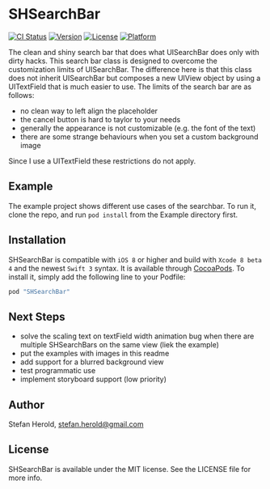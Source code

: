 # SHSearchBar

[![CI Status](http://img.shields.io/travis/Blackjacx/SHSearchBar.svg?style=flat)](https://travis-ci.org/Blackjacx/SHSearchBar)
[![Version](https://img.shields.io/cocoapods/v/SHSearchBar.svg?style=flat)](http://cocoapods.org/pods/SHSearchBar)
[![License](https://img.shields.io/cocoapods/l/SHSearchBar.svg?style=flat)](http://cocoapods.org/pods/SHSearchBar)
[![Platform](https://img.shields.io/cocoapods/p/SHSearchBar.svg?style=flat)](http://cocoapods.org/pods/SHSearchBar)

The clean and shiny search bar that does what UISearchBar does only with dirty hacks. This search bar class is designed to overcome the customization limits of UISearchBar. The difference here is that this class does not inherit UISearchBar but composes a new UIView object by using a UITextField that is much easier to use. The limits of the search bar are as follows:

- no clean way to left align the placeholder
- the cancel button is hard to taylor to your needs
- generally the appearance is not customizable (e.g. the font of the text)
- there are some strange behaviours when you set a custom background image

Since I use a UITextField these restrictions do not apply.

## Example

The example project shows different use cases of the searchbar. To run it, clone the repo, and run `pod install` from the Example directory first.

## Installation

SHSearchBar is compatible with `iOS 8` or higher and build with `Xcode 8 beta 4` and the newest `Swift 3` syntax. It is available through [CocoaPods](http://cocoapods.org). To install it, simply add the following line to your Podfile:

```ruby
pod "SHSearchBar"
```

## Next Steps

- solve the scaling text on textField width animation bug when there are multiple SHSearchBars on the same view (liek the example)
- put the examples with images in this readme
- add support for a blurred background view
- test programmatic use
- implement storyboard support (low priority)

## Author

Stefan Herold, stefan.herold@gmail.com

## License

SHSearchBar is available under the MIT license. See the LICENSE file for more info.
